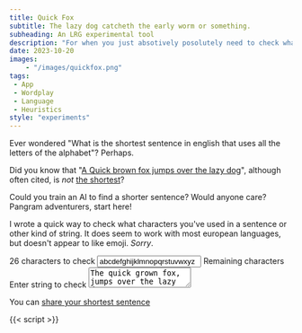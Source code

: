```yaml
---
title: Quick Fox
subtitle: The lazy dog catcheth the early worm or something.
subheading: An LRG experimental tool
description: "For when you just absotively posolutely need to check what letters you've used in a sentence"
date: 2023-10-20
images: 
    - "/images/quickfox.png"
tags:
 - App
 - Wordplay
 - Language
 - Heuristics
style: "experiments"
---
```

Ever wondered "What is the shortest sentence in english that uses all the letters of the alphabet"? Perhaps. 

Did you know that "[A Quick brown fox jumps over the lazy dog](?userstring=A+Quick+brown+fox+jumps+over+the+lazy+dog#quickfox)", although often cited, is _not_ [the shortest](?charset=abcdefghijklmnopqrstuvwxyz&userstring=Cwm%20fjord%20bank%20glyphs%20vext%20quiz#quickfox)? 

Could you train an AI to find a shorter sentence? Would anyone care? Pangram adventurers, start here!

I wrote a quick way to check what characters you've used in a sentence or other kind of string. It does seem to work with most european languages, but doesn't appear to like emoji. _Sorry_. 


<form id="quickfox" class="inline-app c64">
            <label for="qf-options" id="qf-options-label">26 characters to check</label>
            <input id="qf-options" type="text" value="abcdefghijklmnopqrstuvwxyz" spellcheck="false" />
            <label for="qf-output" id="qf-output-label">Remaining characters</label>
            <output id="qf-test-output" class="main-output failure"></output>
            <br/>
            <label for="qf-input">Enter string to check</label>
            <textarea id="qf-input" spellcheck="false">The quick grown fox, jumps over the lazy doe</textarea>
            <output id="qf-user-char-count" class="labelish"></output>
        </form>
        <p id="qf-sharelink">You can <a href="?charset=abcdefghijklmnopqrstuvwxyz&userstring=pack+my+box+with+five+dozen+liquor+jugs">share your shortest sentence</a></p>
        {{< script >}}
        <script>
            console.log("Hello, is it me you're looking for?");
const characterSource = document.querySelector('#qf-options');
const outp = document.querySelector('#qf-test-output');
const srcLabel = document.querySelector('#qf-options-label');
const outpLabel = document.querySelector('#qf-output-label');
const userInput = document.querySelector('#qf-input');
const charCount = document.querySelector('#qf-user-char-count');
const shareLink = document.querySelector('#qf-sharelink a');
//
const urlParams = new URLSearchParams(window.location.search);
const charset = urlParams.get('charset');
const userstring = urlParams.get('userstring');
if(!!charset) {
    characterSource.value = charset;
}
if(!!userstring) {
    userInput.value = userstring;
}
let letters = characterSource.value;
const countChars = () => {
    let counter = userInput.value.length;
    charCount.innerHTML = `${counter} character${counter === 1 ? '' : 's'} in string`;
}
const updateShareLink = () => {
    let link = `?charset=${encodeURIComponent(letters)}&userstring=${encodeURIComponent(userInput.value)}#quickfox`;
    shareLink.setAttribute('href', link);
}
const performCheck = (str) => {
    let required = letters.split('');
    let remaining = [];
    // loop over chars
    // if char is in input, remove it
    required.forEach(v => {
        // lower case it!
        let phrase = str.toLowerCase();
        if (phrase.indexOf(v) < 0) {
            remaining.push(v);
        }
    })
    if (remaining.length <= 0) {
        outp.className = "main-output success";
    } else {
        outp.className = "main-output failure";
    }
    outpLabel.innerHTML = `${remaining.length} character${remaining.length === 1 ? '' : 's'} not found in string`;
    outp.innerHTML = remaining.join('');
    updateShareLink();
}
characterSource.addEventListener("keyup", (e) => {
    letters = e.target.value;
    srcLabel.innerHTML = `${letters.length} character${letters.length === 1 ? '' : 's'} to check`;
    performCheck(userInput.value);
})
userInput.addEventListener("keyup", (e) => {
    performCheck(e.target.value);
    countChars();
});
performCheck(userInput.value);
countChars();

        </script>
{{< /script >}}

Originally bashed together because of an [odd thread on Mastodon](https://mathstodon.xyz/@TeaKayB/111264213075996921). Now, however, presented in the form of a page on this very site.

The Quick Fox is [completely free for you to use](https://creativecommons.org/publicdomain/zero/1.0/) - any way you like. It is certainly improvable :smile: